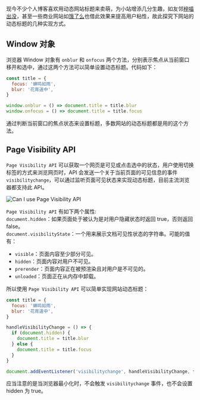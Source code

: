 现今不少个人博客喜欢用动态网站标题来卖萌，为小站增添几分生趣，如友邻[梓喵出没](https://www.azimiao.com/)，甚至一些商业网站如[饿了么](https://www.ele.me/home/)也借此效果来提高用户粘性，故此探究下网站的动态标题的几种实现方式。<!-- more -->

## Window 对象

浏览器 Window 对象有 `onblur` 和 `onfocus` 两个方法，分别表示焦点从当前窗口移开和选中，通过这两个方法可以简单设置动态标题。代码如下：

```javascript
const title = {
  focus: '蝉鸣如雨',
  blur: '花宵道中',
}

window.onblur = () => document.title = title.blur
window.onfocus = () => document.title = title.focus
```

通过判断当前窗口的焦点状态来设置标题，多数网站的动态标题都是用的这个方法。

## Page Visibility API

`Page Visibility API` 可以获取一个网页是可见或点击选中的状态，用户使用切换标签的方式来浏览网页时，API 会发送一个关于当前页面的可见信息的事件 `visibilitychange`，可以通过监听页面可见状态来实现动态标题，目前主流浏览器都支持此 API。

![Can I use Page Visibility API](https://dn-coding-net-production-pp.qbox.me/84d3dfb6-575f-4fd1-a93e-90b646f60e80.png)

`Page Visibility API` 有如下两个属性:  
`document.hidden`：如果页面处于被认为是对用户隐藏状态时返回 true，否则返回 false。  
`document.visibilityState`：一个用来展示文档可见性状态的字符串。可能的值有：

- `visible`：页面内容至少部分可见。
- `hidden`：页面内容对用户不可见。
- `prerender`：页面内容正在被预渲染且对用户是不可见的。
- `unloaded`：页面正在从内存中卸载。

所以使用 `Page Visibility API` 可以简单实现网站动态标题：

```javascript
const title = {
  focus: '蝉鸣如雨',
  blur: '花宵道中',
}

handleVisibilityChange = () => {
  if (document.hidden) {
    document.title = title.blur
  } else {
    document.title = title.focus
  }
}

document.addEventListener('visibilitychange', handleVisibilityChange, false)
```

应当注意的是当浏览器最小化时，不会触发 `visibilitychange` 事件，也不会设置 hidden 为 true。